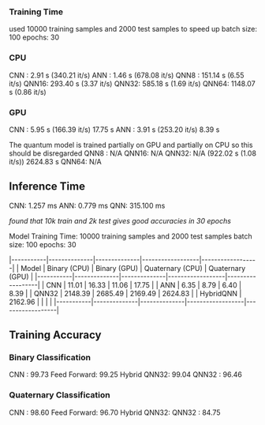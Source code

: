 ### Training Time

used 10000 training samples and 2000 test samples to speed up
batch size: 100
epochs: 30

### CPU
CNN  : 2.91 s (340.21 it/s) 
ANN  : 1.46 s (678.08 it/s) 
QNN8 : 151.14 s (6.55 it/s)
QNN16: 293.40 s (3.37 it/s)
QNN32: 585.18 s (1.69 it/s) 
QNN64: 1148.07 s (0.86 it/s)

### GPU
CNN  : 5.95 s (166.39 it/s) 17.75 s
ANN  : 3.91 s (253.20 it/s) 8.39 s

The quantum model is trained partially on GPU and partially on CPU so this should be disregarded
QNN8 : N/A
QNN16: N/A
QNN32: N/A (922.02 s (1.08 it/s)) 2624.83 s
QNN64: N/A

## Inference Time
CNN: 1.257 ms
ANN: 0.779 ms
QNN: 315.100 ms

*found that 10k train and 2k test gives good accuracies in 30 epochs*

Model Training Time: 10000 training samples and 2000 test samples
batch size: 100
epochs: 30

|-----------|--------------|--------------|------------------|------------------|
| Model     | Binary (CPU) | Binary (GPU) | Quaternary (CPU) | Quaternary (GPU) |
|-----------|--------------|--------------|------------------|------------------|
| CNN       |  11.01       | 16.33        |    11.06         | 17.75            |
| ANN       |    6.35      | 8.79         |     6.40         | 8.39             |
| QNN32     |  2148.39     | 2685.49      |    2169.49       | 2624.83          |
| HybridQNN |    2162.96   |              |                  |                  |
|-----------|--------------|--------------|------------------|------------------|


## Training Accuracy

### Binary Classification
CNN         : 99.73
Feed Forward: 99.25
Hybrid QNN32: 99.04
QNN32       : 96.46

### Quaternary Classification
CNN         : 98.60
Feed Forward: 96.70
Hybrid QNN32: 
QNN32       : 84.75






